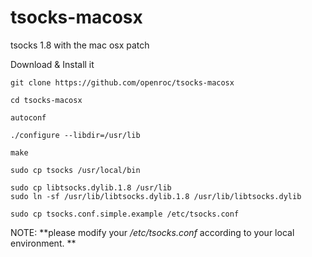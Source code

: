 tsocks-macosx
=============

tsocks 1.8 with the mac osx patch


Download & Install it


    git clone https://github.com/openroc/tsocks-macosx

    cd tsocks-macosx

    autoconf

    ./configure --libdir=/usr/lib

    make

    sudo cp tsocks /usr/local/bin

    sudo cp libtsocks.dylib.1.8 /usr/lib
    sudo ln -sf /usr/lib/libtsocks.dylib.1.8 /usr/lib/libtsocks.dylib

    sudo cp tsocks.conf.simple.example /etc/tsocks.conf
  

NOTE: **please modify your _/etc/tsocks.conf_ according to your local environment. **
